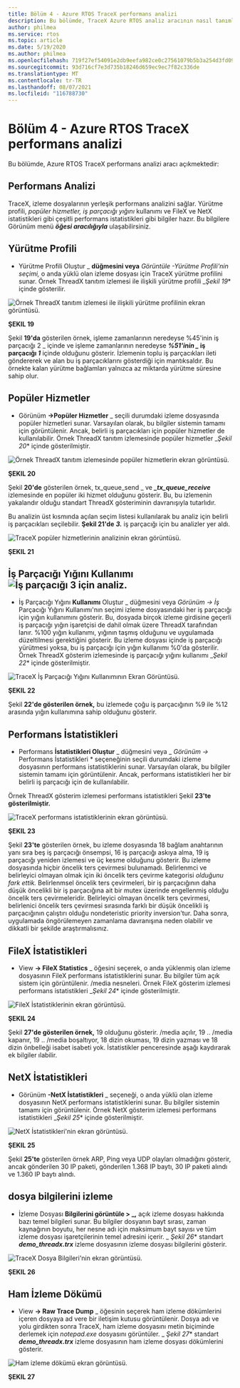 ```yaml
---
title: Bölüm 4 - Azure RTOS TraceX performans analizi
description: Bu bölümde, TraceX Azure RTOS analiz aracının nasıl tanımları açık bir şekilde anlatılır.
author: philmea
ms.service: rtos
ms.topic: article
ms.date: 5/19/2020
ms.author: philmea
ms.openlocfilehash: 719f27ef54091e2db9eefa982ce0c27561079b5b3a254d3fd09cc46d8f66f252
ms.sourcegitcommit: 93d716cf7e3d735b18246d659ec9ec7f82c336de
ms.translationtype: MT
ms.contentlocale: tr-TR
ms.lasthandoff: 08/07/2021
ms.locfileid: "116788730"
---
```

# <a name="chapter-4---azure-rtos-tracex-performance-analysis"></a>Bölüm 4 - Azure RTOS TraceX performans analizi

Bu bölümde, Azure RTOS TraceX performans analizi aracı açıkmektedir:

## <a name="performance-analysis"></a>Performans Analizi

TraceX, izleme dosyalarının yerleşik performans analizini sağlar. Yürütme profili, *popüler hizmetler,* *iş* *parçacığı yığını*  kullanımı ve FileX ve NetX istatistikleri gibi çeşitli performans istatistikleri gibi bilgiler hazır. Bu bilgilere Görünüm menü ***öğesi aracılığıyla*** ulaşabilirsiniz. 


## <a name="execution-profile"></a>Yürütme Profili

* Yürütme Profili Oluştur _ **düğmesini veya** _*_Görüntüle -Yürütme Profili'nin seçimi,_*_ o anda yüklü olan izleme dosyası için TraceX yürütme profilini sunar. Örnek ThreadX tanıtım izlemesi ile ilişkili yürütme profili _*Şekil 19** içinde gösterilir.

![Örnek ThreadX tanıtım izlemesi ile ilişkili yürütme profilinin ekran görüntüsü.](./media/user-guide/execution_profile.png)

**ŞEKIL 19**

Şekil **19'da** gösterilen örnek, işleme zamanlarının neredeyse %45'inin iş parçacığı 2 _ içinde ve işleme zamanlarının neredeyse ***%51'inin _* iş parçacığı _1_** içinde olduğunu gösterir. İzlemenin toplu iş parçacıkları ileti göndererek ve alan bu iş parçacıklarını gösterdiği için mantıksaldır. Bu örnekte kalan yürütme bağlamları yalnızca az miktarda yürütme süresine sahip olur.

## <a name="popular-services"></a>Popüler Hizmetler

* Görünüm **->Popüler Hizmetler** _ seçili durumdaki izleme dosyasında popüler hizmetleri sunar. Varsayılan olarak, bu bilgiler sistemin tamamı için görüntülenir. Ancak, belirli iş parçacıkları için popüler hizmetler de kullanılabilir. Örnek ThreadX tanıtım izlemesinde popüler hizmetler _*Şekil 20** içinde gösterilmiştir.

![Örnek ThreadX tanıtım izlemesinde popüler hizmetlerin ekran görüntüsü.](./media/user-guide/popular_services.png)

**ŞEKIL 20**

Şekil **20'de** gösterilen örnek, tx_queue_send _ ve ***_*_tx_queue_receive_** izlemesinde en popüler iki hizmet olduğunu gösterir. Bu, bu izlemenin yakalandır olduğu standart ThreadX gösteriminin davranışıyla tutarlıdır.

Bu analizin üst kısmında açılan seçim listesi kullanılarak bu analiz için belirli iş parçacıkları seçilebilir. **Şekil 21'de** **_3._** iş parçacığı için bu analizler yer aldı.

![TraceX popüler hizmetlerinin analizinin ekran görüntüsü.](./media/user-guide/popular_services_thread3.png)

**ŞEKIL 21**

## <a name="thread-stack-usage-analysis-for-thread-3"></a>İş Parçacığı Yığını Kullanımı ![İş parçacığı 3 için analiz.](./media/user-guide/screen_shot_17.png)

* İş Parçacığı Yığını **Kullanımı** Oluştur _ düğmesini veya _*_Görünüm -> İş_*_ Parçacığı Yığını Kullanımı'nın seçimi izleme dosyasındaki her iş parçacığı için yığın kullanımını gösterir. Bu, dosyada birçok izleme girdisine geçerli iş parçacığı yığın işaretçisi de dahil olmak üzere ThreadX tarafından lanır. %100 yığın kullanımı, yığının taşmış olduğunu ve uygulamada düzeltilmesi gerektiğini gösterir. Bu izleme dosyası içinde iş parçacığı yürütmesi yoksa, bu iş parçacığı için yığın kullanımı %0'da gösterilir. Örnek ThreadX gösterim izlemesinde iş parçacığı yığını kullanımı _*Şekil 22** içinde gösterilmiştir.

![TraceX İş Parçacığı Yığını Kullanımının Ekran Görüntüsü.](./media/user-guide/thread_stack_usage.png)

**ŞEKIL 22**

Şekil **22'de gösterilen örnek,** bu izlemede çoğu iş parçacığının %9 ile %12 arasında yığın kullanımına sahip olduğunu gösterir.

## <a name="performance-statistics"></a>Performans İstatistikleri

* Performans **İstatistikleri Oluştur** _ düğmesini veya _ *_Görünüm ->_* Performans İstatistikleri * seçeneğinin seçili durumdaki izleme dosyasının performans istatistiklerini sunar. Varsayılan olarak, bu bilgiler sistemin tamamı için görüntülenir. Ancak, performans istatistikleri her bir belirli iş parçacığı için de kullanılabilir.

Örnek ThreadX gösterim izlemesi performans istatistikleri Şekil **23'te gösterilmiştir.**

![TraceX performans istatistiklerinin ekran görüntüsü.](./media/user-guide/performance_statistics.png)

**ŞEKIL 23**

Şekil **23'te** gösterilen örnek, bu izleme dosyasında 18 bağlam anahtarının yanı sıra beş iş parçacığı önsempsi, 16 iş parçacığı askıya alma, 19 iş parçacığı yeniden izlemesi ve üç kesme olduğunu gösterir. Bu izleme dosyasında hiçbir öncelik ters çevirmesi bulunamadı. Belirlenmci ve belirleyici olmayan olmak için  iki öncelik ters çevirme kategorisi *olduğunu fark ettik.* Belirlenmsel öncelik ters çevirmeleri, bir iş parçacığının daha düşük öncelikli bir iş parçacığına ait bir mutex üzerinde engellenmiş olduğu öncelik ters çevirmeleridir. Belirleyici olmayan öncelik ters çevirmesi, belirlenici öncelik ters çevirmesi sırasında farklı bir düşük öncelikli iş parçacığının çalıştırı olduğu nondeteristic priority inversion'tur. Daha sonra, uygulamada öngörülemeyen zamanlama davranışına neden olabilir ve dikkatli bir şekilde araştırmalısınız.

## <a name="filex-statistics"></a>FileX İstatistikleri

* View **-> FileX Statistics** _ öğesini seçerek, o anda yüklenmiş olan izleme dosyasının FileX performans istatistiklerini sunar. Bu bilgiler tüm açık sistem için görüntülenir. /media nesneleri. Örnek FileX gösterim izlemesi performans istatistikleri _*Şekil 24** içinde gösterilmiştir.

![FileX İstatistiklerinin ekran görüntüsü.](./media/user-guide/filex_statistics.png)

**ŞEKIL 24**

Şekil **27'de gösterilen örnek,** 19 olduğunu gösterir. /media açılır, 19 .. /media kapanır, 19 .. /media boşaltıyor, 18 dizin okuması, 19 dizin yazması ve 18 dizin önbelleği isabet isabeti yok. İstatistikler penceresinde aşağı kaydırarak ek bilgiler ılabilir.

## <a name="netx-statistics"></a>NetX İstatistikleri

* Görünüm **-NetX İstatistikleri** _ seçeneği, o anda yüklü olan izleme dosyasının NetX performans istatistiklerini sunar. Bu bilgiler sistemin tamamı için görüntülenir. Örnek NetX gösterim izlemesi performans istatistikleri _*Şekil 25** içinde gösterilmiştir.

![NetX İstatistikleri'nin ekran görüntüsü.](./media/user-guide/netx_statistics.png)

**ŞEKIL 25**

Şekil **25'te** gösterilen örnek ARP, Ping veya UDP olayları olmadığını gösterir, ancak gönderilen 30 IP paketi, gönderilen 1.368 IP baytı, 30 IP paketi alındı ve 1.360 IP baytı alındı.

## <a name="trace-file-information"></a>dosya bilgilerini izleme

* İzleme Dosyası **Bilgilerini görüntüle > _,** açık izleme dosyası hakkında bazı temel bilgileri sunar. Bu bilgiler dosyanın bayt sırası, zaman kaynağının boyutu, her nesne adı için maksimum bayt sayısı ve tüm izleme dosyası işaretçilerinin temel adresini içerir. _ *Şekil 26** standart **_demo_threadx.trx_** izleme dosyasının izleme dosyası bilgilerini gösterir.

![TraceX Dosya Bilgileri'nin ekran görüntüsü.](./media/user-guide/trace_file_info.png)

**ŞEKIL 26**

## <a name="raw-trace-dump"></a>Ham İzleme Dökümü

* View **-> Raw Trace Dump** _ öğesinin seçerek ham izleme dökümlerini içeren dosyaya ad vere bir iletişim kutusu görüntülenir. Dosya adı ve yolu girdikten sonra TraceX, ham izleme dosyasını metin biçiminde derlemek için _*_notepad.exe_*_ dosyasını görüntüler. _ *Şekil 27** standart **_demo_threadx.trx_** izleme dosyasının ham izleme dosyası dökümlerini gösterir.

![Ham izleme dökümü ekran görüntüsü.](./media/user-guide/raw_trace_dump.png)

**ŞEKIL 27**
